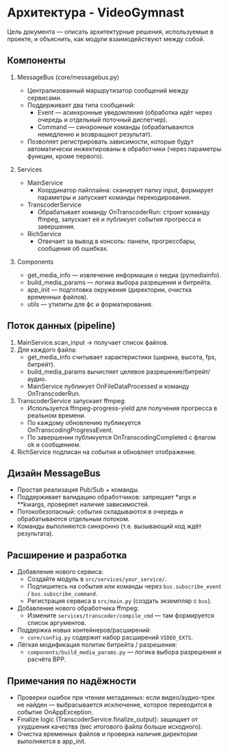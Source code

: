 # Архитектура - VideoGymnast

Цель документа — описать архитектурные решения, используемые в проекте, и объяснить, как модули взаимодействуют между собой.

## Компоненты

1. MessageBus (core/messagebus.py)

   - Централизованный маршрутизатор сообщений между сервисами.
   - Поддерживает два типа сообщений:
     - Event — асинхронные уведомления (обработка идёт через очередь и отдельный поточный диспетчер).
     - Command — синхронные команды (обрабатываются немедленно и возвращают результат).
   - Позволяет регистрировать зависимости, которые будут автоматически инжектированы в обработчики (через параметры функции, кроме первого).

2. Services

   - MainService
     - Координатор пайплайна: сканирует папку input, формирует параметры и запускает команды перекодирования.
   - TranscoderService
     - Обрабатывает команду OnTranscoderRun: строит команду ffmpeg, запускает её и публикует события прогресса и завершения.
   - RichService
     - Отвечает за вывод в консоль: панели, прогрессбары, сообщения об ошибках.

3. Components
   - get_media_info — извлечение информации о медиа (pymediainfo).
   - build_media_params — логика выбора разрешения и битрейта.
   - app_init — подготовка окружения (директории, очистка временных файлов).
   - utils — утилиты для фс и форматирования.

## Поток данных (pipeline)

1. MainService.scan_input -> получает список файлов.
2. Для каждого файла:
   - get_media_info считывает характеристики (ширина, высота, fps, битрейт).
   - build_media_params вычисляет целевое разрешение/битрейт/аудио.
   - MainService публикует OnFileDataProcessed и команду OnTranscoderRun.
3. TranscoderService запускает ffmpeg:
   - Используется ffmpeg-progress-yield для получения прогресса в реальном времени.
   - По каждому обновлению публикуется OnTranscodingProgressEvent.
   - По завершении публикуется OnTranscodingCompleted с флагом ok и сообщением.
4. RichService подписан на события и обновляет отображение.

## Дизайн MessageBus

- Простая реализация Pub/Sub + команды.
- Поддерживает валидацию обработчиков: запрещает \*args и \*\*kwargs, проверяет наличие зависимостей.
- Потокобезопасный: события складываются в очередь и обрабатываются отдельным потоком.
- Команды выполняются синхронно (т.е. вызывающий код ждёт результата).

## Расширение и разработка

- Добавление нового сервиса:
  - Создайте модуль в `src/services/your_service/`.
  - Подпишитесь на события или команды через `bus.subscribe_event` / `bus.subscribe_command`.
  - Регистрация сервиса в `src/main.py` (создать экземпляр с `bus`).
- Добавление нового обработчика ffmpeg:
  - Измените `services/transcoder/compile_cmd` — там формируется список аргументов.
- Поддержка новых контейнеров/расширений:
  - `core/config.py` содержит набор расширений `VIDEO_EXTS`.
- Лёгкая модификация политик битрейта / разрешения:
  - `components/build_media_params.py` — логика выбора разрешения и расчёта BPP.

## Примечания по надёжности

- Проверки ошибок при чтении метаданных: если видео/аудио-трек не найден — выбрасывается исключение, которое переводится в событие OnAppException.
- Finalize logic (TranscoderService.finalize_output): защищает от ухудшения качества (вес итогового файла больше исходного).
- Очистка временных файлов и проверка наличия директории выполняется в app_init.
